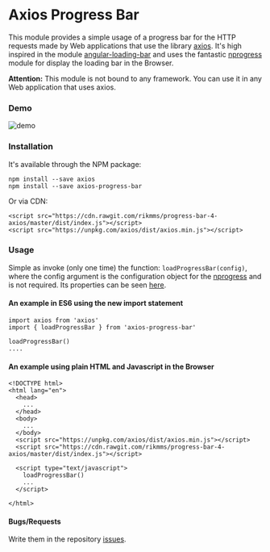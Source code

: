 # Axios Progress Bar

This module provides a simple usage of a progress bar for the HTTP requests made by Web applications that use the library [axios](https://www.npmjs.com/package/axios). It's high inspired in the module [angular-loading-bar](https://www.npmjs.com/package/angular-loading-bar) and uses the fantastic [nprogress](https://www.npmjs.com/package/nprogress) module for display the loading bar in the Browser.

**Attention:** This module is not bound to any framework. You can use it in any Web application that uses axios.

### Demo
![demo](https://dl.dropboxusercontent.com/content_link/Mb6ivd9FE3OC5LWsPsHzl8nWYOmvjZmSR52OCB0egz7QhwgaH2bAWQ4AsrpAeCKG/file)

### Installation
It's available through the NPM package:

    npm install --save axios
    npm install --save axios-progress-bar

Or via CDN:

    <script src="https://cdn.rawgit.com/rikmms/progress-bar-4-axios/master/dist/index.js"></script>
    <script src="https://unpkg.com/axios/dist/axios.min.js"></script>

### Usage
Simple as invoke (only one time) the function: `loadProgressBar(config)`, where the config argument is the configuration object for the [nprogress](https://www.npmjs.com/package/nprogress) and is not required. Its properties can be seen [here](https://www.npmjs.com/package/nprogress#configuration).

#### An example in ES6 using the new import statement

    import axios from 'axios'
    import { loadProgressBar } from 'axios-progress-bar'
    
    loadProgressBar()
    ....

#### An example using plain HTML and Javascript in the Browser

    <!DOCTYPE html>
    <html lang="en">
      <head>
        ...
      </head>
      <body>
	    ...
      </body>
      <script src="https://unpkg.com/axios/dist/axios.min.js"></script>
      <script src="https://cdn.rawgit.com/rikmms/progress-bar-4-axios/master/dist/index.js"></script>
      
      <script type="text/javascript">
        loadProgressBar()
        ...
      </script>
      
    </html>

#### Bugs/Requests
Write them in the repository [issues](https://github.com/rikmms/progress-bar-4-axios/issues).